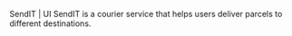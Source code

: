 SendIT | UI 
SendIT is a courier service that helps users deliver parcels to different destinations.

